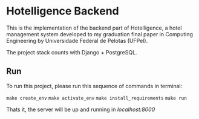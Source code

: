 # Hotelligence Backend

This is the implementation of the backend part of Hotelligence, a hotel management system developed to my graduation final paper in Computing Engineering by Universidade Federal de Pelotas (UFPel).

The project stack counts with Django + PostgreSQL.

## Run

To run this project, please run this sequence of commands in terminal:

`make create_env`
`make activate_env`
`make install_requirements`
`make run`

Thats it, the server will be up and running in *localhost:8000*